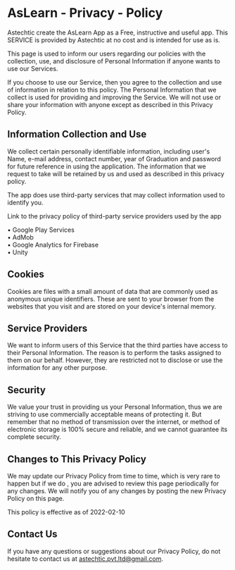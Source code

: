 # AsLearn - Privacy - Policy 

Astechtic create the AsLearn App as a Free, instructive and useful app. This SERVICE is provided by Astechtic at no cost and is intended for use as is.

This page is used to inform our users regarding our policies with the collection, use, and disclosure of Personal Information if anyone wants  to use our Services.

If you choose to use our Service, then you agree to the collection and use of information in relation to this policy. The Personal Information that we collect is used for providing and improving the Service. We will not use or share your information with anyone except as described in this Privacy Policy.

## Information Collection and Use 

We collect  certain personally identifiable information, including user's Name, e-mail address, contact number, year of Graduation and password for future reference in using the application. The information that we request to take will be retained by us and used as described in this privacy policy.

The app does use third-party services that may collect information used to identify you.

Link to the privacy policy of third-party service providers used by the app

• Google Play Services <br/>
• AdMob <br/>
• Google Analytics for Firebase <br/>
• Unity <br/>

## Cookies 

Cookies are files with a small amount of data that are commonly used as anonymous unique identifiers. These are sent to your browser from the websites that you visit and are stored on your device's internal memory.

## Service Providers 

We want to inform users of this Service that the third parties have access to their Personal Information. The reason is to perform the tasks assigned to them on our behalf. However, they are restricted not to disclose or use the information for any other purpose.

## Security 

We value your trust in providing us your Personal Information, thus we are striving to use commercially acceptable means of protecting it. But remember that no method of transmission over the internet, or method of electronic storage is 100% secure and reliable, and we cannot guarantee its complete security.

## Changes to This Privacy Policy 

We may update our Privacy Policy from time to time, which is very rare to happen but if we do , you are advised to review this page periodically for any changes. We will notify you of any changes by posting the new Privacy Policy on this page.

This policy is effective as of 2022-02-10

## Contact Us 

If you have any questions or suggestions about our Privacy Policy, do not hesitate to contact us at astechtic.pvt.ltd@gmail.com.
